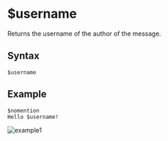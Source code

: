 # $username
Returns the username of the author of the message.

## Syntax
```
$username
```

## Example
```
$nomention
Hello $username!
```
![example1](https://user-images.githubusercontent.com/69215413/114783581-fc88e180-9d47-11eb-91a6-02e60b20fcf4.png)
